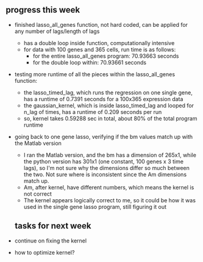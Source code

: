 ## progress this week
- finished lasso_all_genes function, not hard coded, can be applied for any number of lags/length of lags
  - has a double loop inside function, computationally intensive
  - for data with 100 genes and 365 cells, run time is as follows:
    - for the entire lasso_all_genes program: 70.93663 seconds
    - for the double loop within: 70.93661 seconds
- testing more runtime of all the pieces within the lasso_all_genes function:
  - the lasso_timed_lag, which runs the regression on one single gene, has a runtime of 0.7391 seconds for a 100x365 expression data
  - the gaussian_kernel, which is inside lasso_timed_lag and looped for n_lag of times, has a runtime of 0.209 seconds per run
  - so, kernel takes 0.59288 sec in total, about 80% of the total program runtime
- going back to one gene lasso, verifying if the bm values match up with the Matlab version
  - I ran the Matlab version, and the bm has a dimension of 265x1, while the python version has 301x1 (one constant, 100 genes x 3 time lags), so I'm not sure why the dimensions differ so much between the two. Not sure where is inconsistent since the Am dimensions match up.
  - Am, after kernel, have different numbers, which means the kernel is not correct
  - The kernel appears logically correct to me, so it could be how it was used in the single gene lasso program, still figuring it out
 

  ## tasks for next week
- continue on fixing the kernel
- how to optimize kernel?
